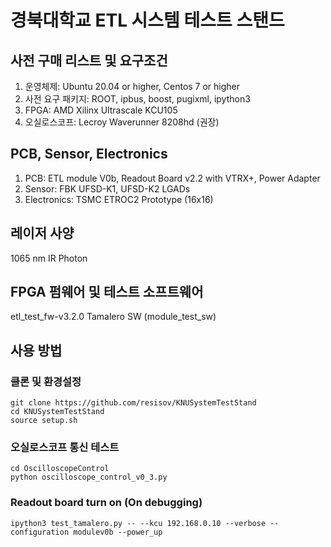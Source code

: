 경북대학교 ETL 시스템 테스트 스탠드
=============

사전 구매 리스트 및 요구조건
-------------
1. 운영체제: Ubuntu 20.04 or higher, Centos 7 or higher
2. 사전 요구 패키지: ROOT, ipbus, boost, pugixml, ipython3
3. FPGA: AMD Xilinx Ultrascale KCU105
4. 오실로스코프: Lecroy Waverunner 8208hd (권장)

PCB, Sensor, Electronics
-------------
1. PCB: ETL module V0b, Readout Board v2.2 with VTRX+, Power Adapter
2. Sensor: FBK UFSD-K1, UFSD-K2 LGADs
3. Electronics: TSMC ETROC2 Prototype (16x16)

레이저 사양
-------------
1065 nm IR Photon

FPGA 펌웨어 및 테스트 소프트웨어
-------------
etl_test_fw-v3.2.0
Tamalero SW (module_test_sw)

사용 방법
-------------
### 클론 및 환경설정
```
git clone https://github.com/resisov/KNUSystemTestStand
cd KNUSystemTestStand
source setup.sh
```
### 오실로스코프 통신 테스트
```
cd OscilloscopeControl
python oscilloscope_control_v0_3.py
```
### Readout board turn on (On debugging)
```
ipython3 test_tamalero.py -- --kcu 192.168.0.10 --verbose --configuration modulev0b --power_up
```